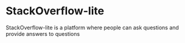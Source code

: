 # StackOverflow-lite
StackOverflow-lite is a platform where people can ask questions and provide answers to questions
